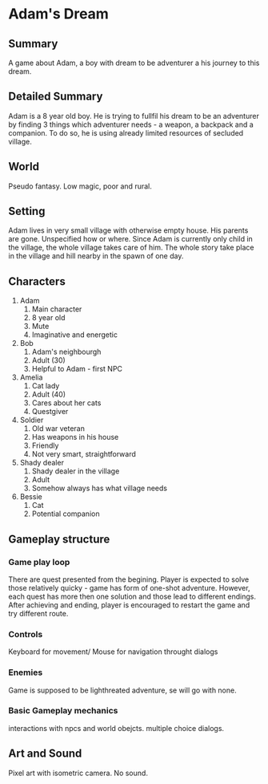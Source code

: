 # Adam's Dream

## Summary
A game about Adam, a boy with dream to be adventurer a his journey to this dream.

## Detailed Summary
Adam is a 8 year old boy. He is trying to fullfil his dream to be an adventurer by finding 3 things which adventurer needs - a weapon, a backpack and a companion.
To do so, he is using already limited resources of secluded village.

## World
Pseudo fantasy. Low magic, poor and rural.

## Setting
Adam lives in very small village with otherwise empty house. His parents are gone. Unspecified how or where. Since Adam is currently only child in the village, the whole village takes care of him. 
The whole story take place in the village and hill nearby in the spawn of one day. 

## Characters
1. Adam 
   1. Main character
   2. 8 year old
   3. Mute
   4. Imaginative and energetic
2. Bob
   1. Adam's neighbourgh
   2. Adult (30)
   3. Helpful to Adam - first NPC
3. Amelia
   1. Cat lady
   2. Adult (40)
   3. Cares about her cats
   4. Questgiver
4. Soldier
   1. Old war veteran
   2. Has weapons in his house
   3. Friendly 
   4. Not very smart, straightforward
5. Shady dealer
   1. Shady dealer in the village
   2. Adult
   3. Somehow always has what village needs
6. Bessie
   1. Cat
   2. Potential companion

## Gameplay structure
### Game play loop
There are quest presented from the begining. Player is expected to solve those relatively quicky - game has form of one-shot adventure. 
However, each quest has more then one solution and those lead to different endings. After achieving and ending, player is encouraged to restart the game and try different route.

### Controls
Keyboard for movement/ Mouse for navigation throught dialogs

### Enemies
Game is supposed to be lighthreated adventure, se will go with none. 

### Basic Gameplay mechanics
interactions with npcs and world obejcts. multiple choice dialogs.

## Art and Sound
Pixel art with isometric camera. No sound.